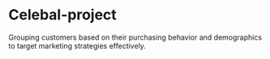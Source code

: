 # Celebal-project

 Grouping customers based on their purchasing behavior and demographics to target marketing strategies effectively.
